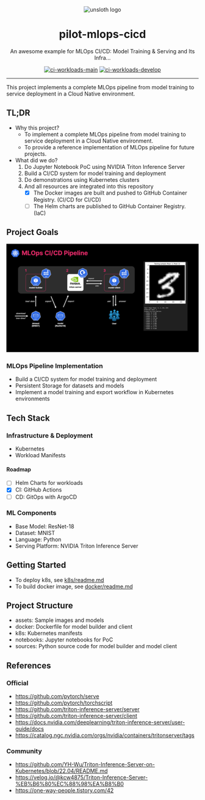<div align="center">

<img alt="unsloth logo" src="https://github.com/user-attachments/assets/6481377b-fc32-496b-b17c-ec0d36b4996e" height="300" style="max-width: 100%;">

# pilot-mlops-cicd

An awesome example for MLOps CI/CD: Model Training & Serving and Its Infra...

[![ci-workloads-main](https://github.com/jyje/pilot-mlops-cicd/actions/workflows/ci-workloads-main.yaml/badge.svg?branch=main)](https://github.com/jyje/pilot-mlops-cicd/actions/workflows/ci-workloads-main.yaml)
[![ci-workloads-develop](https://github.com/jyje/pilot-mlops-cicd/actions/workflows/ci-workloads-develop.yaml/badge.svg?branch=develop)](https://github.com/jyje/pilot-mlops-cicd/actions/workflows/ci-workloads-develop.yaml)

</div>

---

This project implements a complete MLOps pipeline from model training to service deployment in a Cloud Native environment.

## TL;DR

- Why this project?
    - To implement a complete MLOps pipeline from model training to service deployment in a Cloud Native environment.
    - To provide a reference implementation of MLOps pipeline for future projects.
- What did we do?
    1. Do Jupyter Notebook PoC using NVIDIA Triton Inference Server
    1. Build a CI/CD system for model training and deployment
    1. Do demonstrations using Kubernetes clusters
    1. And all resources are integrated into this repository
        - [x] The Docker images are built and pushed to GitHub Container Registry. (CI/CD for CI/CD)
        - [ ] The Helm charts are published to GitHub Container Registry. (IaC)

## Project Goals

![Pipeline Diagram](pipeline.png)

### MLOps Pipeline Implementation
- Build a CI/CD system for model training and deployment
- Persistent Storage for datasets and models
- Implement a model training and export workflow in Kubernetes environments

## Tech Stack

### Infrastructure & Deployment
- Kubernetes
- Workload Manifests

#### Roadmap
- [ ] Helm Charts for workloads
- [x] CI: GitHub Actions
- [ ] CD: GitOps with ArgoCD

### ML Components
- Base Model: ResNet-18
- Dataset: MNIST
- Language: Python
- Serving Platform: NVIDIA Triton Inference Server

## Getting Started
- To deploy k8s, see [k8s/readme.md](k8s/readme.md)
- To build docker image, see [docker/readme.md](docker/readme.md)

## Project Structure

- assets: Sample images and models
- docker: Dockerfile for model builder and client
- k8s: Kubernetes manifests
- notebooks: Jupyter notebooks for PoC
- sources: Python source code for model builder and model client

## References
### Official
- https://github.com/pytorch/serve
- https://github.com/pytorch/torchscript
- https://github.com/triton-inference-server/server
- https://github.com/triton-inference-server/client
- https://docs.nvidia.com/deeplearning/triton-inference-server/user-guide/docs
- https://catalog.ngc.nvidia.com/orgs/nvidia/containers/tritonserver/tags

### Community
- https://github.com/YH-Wu/Triton-Inference-Server-on-Kubernetes/blob/22.04/README.md
- https://velog.io/@kcw4875/Triton-Inference-Server-%EB%B6%80%EC%88%98%EA%B8%B0
- https://one-way-people.tistory.com/42
